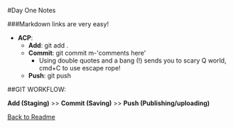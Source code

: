#Day One Notes

###Markdown links are very easy! 

- **ACP**:
    - **Add**: git add .
    - **Commit**: git commit m-'comments here'
        - Using double quotes and a bang (!) sends you to scary Q world, cmd+C to use escape rope!
    - **Push**: git push


 ##GIT WORKFLOW:


 **Add (Staging)** >> **Commit (Saving)** >> **Push (Publishing/uploading)**


[Back to Readme](https://github.com/taylor-c-williams/dev-101-notes/blob/37785c547d2ea1cdee35164e8cc87f11eba304f2/README.md)


